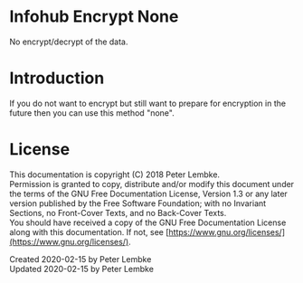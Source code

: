 # Infohub Encrypt None
No encrypt/decrypt of the data.

# Introduction
If you do not want to encrypt but still want to prepare for encryption in the future then you can use this method "none".

# License
This documentation is copyright (C) 2018 Peter Lembke.  
Permission is granted to copy, distribute and/or modify this document under the terms of the GNU Free Documentation License, Version 1.3 or any later version published by the Free Software Foundation; with no Invariant Sections, no Front-Cover Texts, and no Back-Cover Texts.  
You should have received a copy of the GNU Free Documentation License along with this documentation. If not, see [https://www.gnu.org/licenses/](https://www.gnu.org/licenses/).  

Created 2020-02-15 by Peter Lembke  
Updated 2020-02-15 by Peter Lembke  
